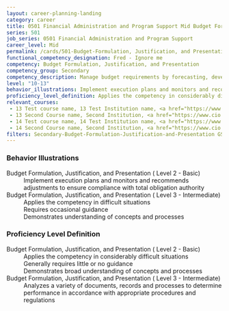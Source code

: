 ```yaml
---
layout: career-planning-landing
category: career
title: 0501 Financial Administration and Program Support Mid Budget Formulation, Justification, and Presentation
series: 501
job_series: 0501 Financial Administration and Program Support
career_level: Mid
permalink: /cards/501-Budget-Formulation, Justification, and Presentation-Mid
functional_competency_designation: Fred - Ignore me
competency: Budget Formulation, Justification, and Presentation
competency_group: Secondary
competency_description: Manage budget requirements by forecasting, developing and justifying budgets in compliance with statutory/regulatory guidance. 
level: "10-13"
behavior_illustrations: Implement execution plans and monitors and recommends adjustments to ensure compliance with total obligation authority ? Applies the competency in difficult situations ? Requires occasional guidance ? Demonstrates understanding of concepts and processes
proficiency_level_definition: Applies the competency in considerably difficult situations ? Generally requires little or no guidance ? Demonstrates broad understanding of concepts and processes ? Analyzes a variety of documents, records and processes to determine performance in accordance with appropriate procedures and regulations
relevant_courses: 
 - 13 Test course name, 13 Test Institution name, <a href="https://www.cfo.gov">www.cfo.gov</a>, <a href="https://www.fai.gov">www.fai.gov</a>
 - 13 Second Course name, Second Institution, <a href="https://www.cio.gov">www.cio.gov</a>
 - 14 Test course name, 14 Test Institution name, <a href="https://www.cfo.gov">www.cfo.gov</a>, <a href="https://www.fai.gov">www.fai.gov</a>
 - 14 Second Course name, Second Institution, <a href="https://www.cio.gov">www.cio.gov</a>
filters: Secondary-Budget-Formulation-Justification-and-Presentation GS-10-13 series-0501
---
```


<div class="desktop:grid-col-6 margin-y-205">
  <div class="border-top-05 bg-white padding-2 shadow-5 height-full members-hover border-1px border-gray-30 border-top-orange radius-lg">
    <h3>Behavior Illustrations</h3>
    <dl class="text-base"><dt>Budget Formulation, Justification, and Presentation ( Level 2 - Basic)</dt><dd>Implement execution plans and monitors and recommends adjustments to ensure compliance with total obligation authority</dd><dt>Budget Formulation, Justification, and Presentation ( Level 3 - Intermediate)</dt><dd>Applies the competency in difficult situations </dd><dd> Requires occasional guidance </dd><dd> Demonstrates understanding of concepts and processes</dd></dl>
  </div>
</div>
<div class="desktop:grid-col-6 margin-y-205">
  <div class="border-top-05 bg-white padding-2 shadow-5 height-full members-hover border-1px border-gray-30 border-top-orange radius-lg">
    <h3>Proficiency Level Definition</h3>
    <dl class="text-base"><dt>Budget Formulation, Justification, and Presentation ( Level 2 - Basic)</dt><dd>Applies the competency in considerably difficult situations </dd><dd> Generally requires little or no guidance </dd><dd> Demonstrates broad understanding of concepts and processes</dd><dt>Budget Formulation, Justification, and Presentation ( Level 3 - Intermediate)</dt><dd>Analyzes a variety of documents, records and processes to determine performance in accordance with appropriate procedures and regulations</dd></dl>
  </div>
</div>